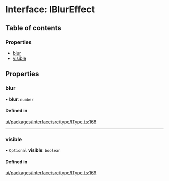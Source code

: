 # Interface: IBlurEffect

## Table of contents

### Properties

- [blur](IBlurEffect.md#blur)
- [visible](IBlurEffect.md#visible)

## Properties

### blur

• **blur**: `number`

#### Defined in

[ui/packages/interface/src/type/IType.ts:168](https://github.com/leaferjs/leafer-ui/blob/5313537/packages/interface/src/type/IType.ts#L168)

___

### visible

• `Optional` **visible**: `boolean`

#### Defined in

[ui/packages/interface/src/type/IType.ts:169](https://github.com/leaferjs/leafer-ui/blob/5313537/packages/interface/src/type/IType.ts#L169)
